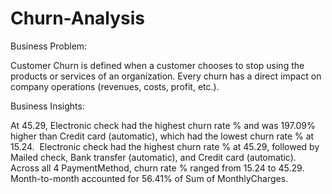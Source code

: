 # Churn-Analysis

Business Problem:

Customer Churn is defined when a customer chooses to stop using the products or services of an organization. Every churn has a direct impact on company operations (revenues, costs, profit, etc.).

Business Insights:

﻿At 45.29, Electronic check had the highest churn rate % and was 197.09% higher than Credit card (automatic), which had the lowest churn rate % at 15.24.﻿﻿
﻿﻿
﻿﻿Electronic check had the highest churn rate % at 45.29, followed by Mailed check, Bank transfer (automatic), and Credit card (automatic).﻿﻿
﻿﻿
﻿﻿Across all 4 PaymentMethod, churn rate % ranged from 15.24 to 45.29.﻿﻿
﻿﻿
﻿﻿Month-to-month accounted for 56.41% of Sum of MonthlyCharges.﻿﻿
﻿﻿
﻿
